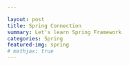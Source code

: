 ```yaml
---

layout: post
title: Spring Connection
summary: Let's learn Spring Framework
categories: Spring
featured-img: spring
# mathjax: true
---
```

